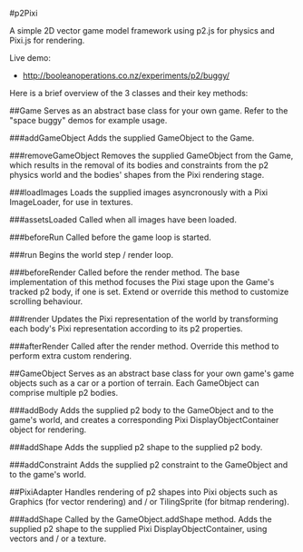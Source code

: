 #p2Pixi

A simple 2D vector game model framework using p2.js for physics and Pixi.js for rendering.

Live demo:

- http://booleanoperations.co.nz/experiments/p2/buggy/


Here is a brief overview of the 3 classes and their key methods:

##Game
Serves as an abstract base class for your own game. Refer to the "space buggy" demos for example usage.

###addGameObject
Adds the supplied GameObject to the Game.

###removeGameObject
Removes the supplied GameObject from the Game, which results in the removal of its bodies and constraints from the p2 physics world and the bodies' shapes from the Pixi rendering stage.

###loadImages
Loads the supplied images asyncronously with a Pixi ImageLoader, for use in textures.

###assetsLoaded
Called when all images have been loaded.

###beforeRun
Called before the game loop is started.

###run
Begins the world step / render loop.

###beforeRender
Called before the render method. The base implementation of this method focuses the Pixi stage upon the Game's tracked p2 body, if one is set. Extend or override this method to customize scrolling behaviour.

###render
Updates the Pixi representation of the world by transforming each body's Pixi representation according to its p2 properties.

###afterRender
Called after the render method. Override this method to perform extra custom rendering.


##GameObject
Serves as an abstract base class for your own game's game objects such as a car or a portion of terrain. Each GameObject can comprise multiple p2 bodies.

###addBody
Adds the supplied p2 body to the GameObject and to the game's world, and creates a corresponding Pixi DisplayObjectContainer object for rendering.

###addShape
Adds the supplied p2 shape to the supplied p2 body.

###addConstraint
Adds the supplied p2 constraint to the GameObject and to the game's world.


##PixiAdapter
Handles rendering of p2 shapes into Pixi objects such as Graphics (for vector rendering) and / or TilingSprite (for bitmap rendering).


###addShape
Called by the GameObject.addShape method. Adds the supplied p2 shape to the supplied Pixi DisplayObjectContainer, using vectors and / or a texture.
